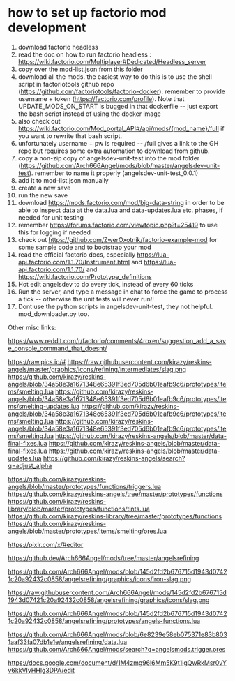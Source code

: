 # how to set up factorio mod development

1. download factorio headless
2. read the doc on how to run factorio headless : https://wiki.factorio.com/Multiplayer#Dedicated/Headless_server
3. copy over the mod-list.json from this folder
4. download all the mods. the easiest way to do this is to use the shell script in factoriotools github repo (https://github.com/factoriotools/factorio-docker). remember to provide username + token (https://factorio.com/profile). Note that UPDATE_MODS_ON_START is bugged in that dockerfile -- just export the bash script instead of using the docker image
5. also check out https://wiki.factorio.com/Mod_portal_API#/api/mods/{mod_name}/full if you want to rewrite that bash script.
6. unfortunately username + pw is required -- /full gives a link to the GH repo but requires some extra automation to download from github.
5. copy a non-zip copy of angelsdev-unit-test into the mod folder (https://github.com/Arch666Angel/mods/blob/master/angelsdev-unit-test). remember to name it properly (angelsdev-unit-test_0.0.1)
6. add it to mod-list.json manually
7. create a new save
8. run the new save
9. download https://mods.factorio.com/mod/big-data-string in order to be able to inspect data at the data.lua and data-updates.lua etc. phases, if needed for unit testing
10. remember https://forums.factorio.com/viewtopic.php?t=25419 to use this for logging if needed
11. check out https://github.com/ZwerOxotnik/factorio-example-mod for some sample code and to bootstrap your mod
12. read the official factorio docs, especially https://lua-api.factorio.com/1.1.70/Instrument.html and https://lua-api.factorio.com/1.1.70/ and https://wiki.factorio.com/Prototype_definitions
13. Hot edit angelsdev to do every tick, instead of every 60 ticks
14. Run the server, and type a message in chat to force the game to process a tick -- otherwise the unit tests will never run!!
14. Dont use the python scripts in angelsdev-unit-test, they not helpful. mod_downloader.py too.

Other misc links:

https://www.reddit.com/r/factorio/comments/4roxen/suggestion_add_a_save_console_command_that_doesnt/

https://raw.pics.io/#
https://raw.githubusercontent.com/kirazy/reskins-angels/master/graphics/icons/refining/intermediates/slag.png
https://github.com/kirazy/reskins-angels/blob/34a58e3a1671348e65391f3ed705d6b01eafb9c6/prototypes/items/smelting.lua
https://github.com/kirazy/reskins-angels/blob/34a58e3a1671348e65391f3ed705d6b01eafb9c6/prototypes/items/smelting-updates.lua
https://github.com/kirazy/reskins-angels/blob/34a58e3a1671348e65391f3ed705d6b01eafb9c6/prototypes/items/smelting.lua
https://github.com/kirazy/reskins-angels/blob/34a58e3a1671348e65391f3ed705d6b01eafb9c6/prototypes/items/smelting.lua
https://github.com/kirazy/reskins-angels/blob/master/data-final-fixes.lua
https://github.com/kirazy/reskins-angels/blob/master/data-final-fixes.lua
https://github.com/kirazy/reskins-angels/blob/master/data-updates.lua
https://github.com/kirazy/reskins-angels/search?q=adjust_alpha


https://github.com/kirazy/reskins-angels/blob/master/prototypes/functions/triggers.lua
https://github.com/kirazy/reskins-angels/tree/master/prototypes/functions
https://github.com/kirazy/reskins-library/blob/master/prototypes/functions/tints.lua
https://github.com/kirazy/reskins-library/tree/master/prototypes/functions
https://github.com/kirazy/reskins-angels/blob/master/prototypes/items/smelting/ores.lua

https://pixlr.com/x/#editor

https://github.dev/Arch666Angel/mods/tree/master/angelsrefining

https://github.com/Arch666Angel/mods/blob/145d2fd2b676715d1943d07421c20a92432c0858/angelsrefining/graphics/icons/iron-slag.png

https://raw.githubusercontent.com/Arch666Angel/mods/145d2fd2b676715d1943d07421c20a92432c0858/angelsrefining/graphics/icons/slag.png

https://github.com/Arch666Angel/mods/blob/145d2fd2b676715d1943d07421c20a92432c0858/angelsrefining/prototypes/angels-functions.lua

https://github.com/Arch666Angel/mods/blob/6e8239e58eb075371e83b8031aaf33fa07db1e1e/angelsrefining/data.lua
https://github.com/Arch666Angel/mods/search?q=angelsmods.trigger.ores

https://docs.google.com/document/d/1M4zmg96l6Mm5K9t1igQwRkMsr0vYv6kkVIyHHlg3DPA/edit


